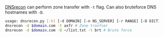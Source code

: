 [DNSrecon](https://github.com/darkoperator/dnsrecon) can perform zone transfer with `-t` flag. Can also bruteforce DNS hostnames with `-D`.

```bash
usage: dnsrecon.py [-h] [-d DOMAIN] [-n NS_SERVER] [-r RANGE] [-D DICTIONARY] [-f] [-a] [-s] [-b] [-y] [-k] [-w] [-z] [--threads THREADS] [--lifetime LIFETIME] [--tcp] [--db DB] [-x XML] [-c CSV] [-j JSON] [--iw] [--disable_check_recursion] [--disable_check_bindversion] [-V] [-v] [-t TYPE]
dnsrecon -d $domain.com -t axfr # Zone tranfser
dnsrecon -d $domain.com -D ~/list.txt -t brt # Brute force
```
